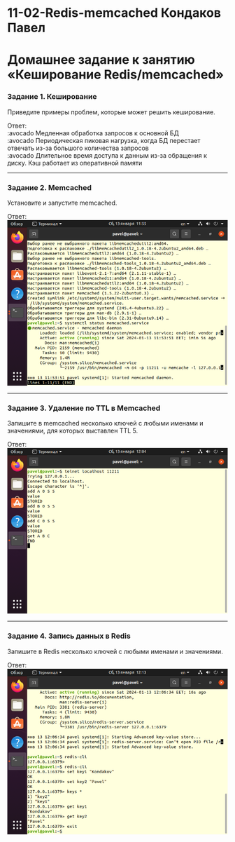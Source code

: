 # 11-02-Redis-memcached   Кондаков Павел
# Домашнее задание к занятию «Кеширование Redis/memcached»

### Задание 1. Кеширование 

Приведите примеры проблем, которые может решить кеширование. 

Ответ:  
:avocado Медленная обработка запросов к основной БД  
:avocado Периодическая пиковая нагрузка, когда БД перестает отвечать из-за большого количества запросов  
:avocado Длительное время доступа к данным из-за обращения к диску. Кэш работает из оперативной памяти  

---

### Задание 2. Memcached

Установите и запустите memcached.  

Ответ:  
![alt text](https://github.com/PavelKondakov22/11-02-Redis-memcached/blob/main/db1.png)

---

### Задание 3. Удаление по TTL в Memcached  

Запишите в memcached несколько ключей с любыми именами и значениями, для которых выставлен TTL 5.  

Ответ:   
![alt text](https://github.com/PavelKondakov22/11-02-Redis-memcached/blob/main/db2.png)  

---

### Задание 4. Запись данных в Redis  

Запишите в Redis несколько ключей с любыми именами и значениями.  

Ответ:  
![alt text](https://github.com/PavelKondakov22/11-02-Redis-memcached/blob/main/db3.png)  
 
